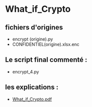 # What_if_Crypto


## fichiers d'origines 
* encrypt (origine).py
* CONFIDENTIEL(origine).xlsx.enc

## Le script final commenté : 
* encrypt_4.py

## les explications :
* [What_if_Crypto.pdf](https://github.com/pouf-dev/Kernel-3.0/blob/main/What_if_Crypto/What_if_Crypto.pdf)

